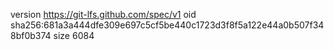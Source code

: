 version https://git-lfs.github.com/spec/v1
oid sha256:681a3a444dfe309e697c5cf5be440c1723d3f8f5a122e44a0b507f348bf0b374
size 6084
